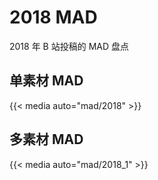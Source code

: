 # 2018 MAD


2018 年 B 站投稿的 MAD 盘点

## 单素材 MAD

{{< media auto="mad/2018" >}}

## 多素材 MAD

{{< media auto="mad/2018_1" >}}





